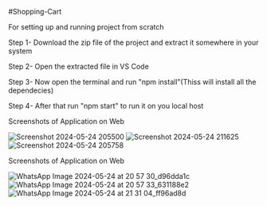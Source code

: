 #Shopping-Cart

For setting up and running project from scratch

Step 1- Download the zip file of the project and extract it somewhere in your system

Step 2- Open the extracted file in VS Code 

Step 3- Now open the terminal and run "npm install"(Thiss will install all the dependecies)

Step 4- After that run "npm start" to run it on you local host

Screenshots of Application on Web

![Screenshot 2024-05-24 205500](https://github.com/rajayush01/Shopping-cart/assets/119657235/2b7ac88f-3897-45d1-9169-28ff654e895a)
![Screenshot 2024-05-24 211625](https://github.com/rajayush01/Shopping-cart/assets/119657235/e4e4ffbf-5905-475e-b2de-27c21cd87aff)
![Screenshot 2024-05-24 205758](https://github.com/rajayush01/Shopping-cart/assets/119657235/c4d4b91f-ea46-43c9-a7cd-5b601a57209a)

Screenshots of Application on Web

![WhatsApp Image 2024-05-24 at 20 57 30_d96dda1c](https://github.com/rajayush01/Shopping-cart/assets/119657235/686518f4-8bc4-4527-b6f0-899adfc5008b)
![WhatsApp Image 2024-05-24 at 20 57 33_631188e2](https://github.com/rajayush01/Shopping-cart/assets/119657235/5050d170-1a24-4ff4-a923-dc00676435a3)
![WhatsApp Image 2024-05-24 at 21 31 04_ff96ad8d](https://github.com/rajayush01/Shopping-cart/assets/119657235/f5f8c27f-9901-4754-9d04-32f920bd3bfe)

